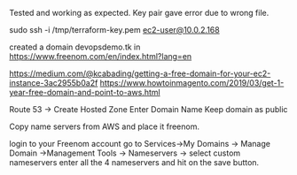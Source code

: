 Tested and working as expected.
Key pair gave error due to wrong file.

sudo ssh -i /tmp/terraform-key.pem ec2-user@10.0.2.168

created a domain devopsdemo.tk in https://www.freenom.com/en/index.html?lang=en

https://medium.com/@kcabading/getting-a-free-domain-for-your-ec2-instance-3ac2955b0a2f
https://www.howtoinmagento.com/2019/03/get-1-year-free-domain-and-point-to-aws.html


Route 53 -> Create Hosted Zone 
    Enter Domain Name
    Keep domain as public

Copy name servers from AWS and place it freenom.

login to your Freenom account go to 
    Services->My Domains -> Manage Domain ->Management Tools -> Nameservers -> select custom nameservers
    enter all the 4 nameservers and hit on the save button.